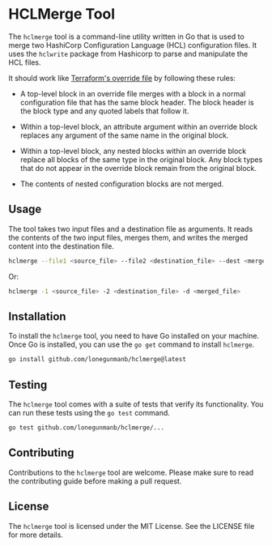 # HCLMerge Tool

The `hclmerge` tool is a command-line utility written in Go that is used to merge two HashiCorp Configuration Language (HCL) configuration files. It uses the `hclwrite` package from Hashicorp to parse and manipulate the HCL files.

It should work like [Terraform's override file](https://developer.hashicorp.com/terraform/language/files/override) by following these rules:

* A top-level block in an override file merges with a block in a normal configuration file that has the same block header. The block header is the block type and any quoted labels that follow it.

* Within a top-level block, an attribute argument within an override block replaces any argument of the same name in the original block.

* Within a top-level block, any nested blocks within an override block replace all blocks of the same type in the original block. Any block types that do not appear in the override block remain from the original block.

* The contents of nested configuration blocks are not merged.

## Usage

The tool takes two input files and a destination file as arguments. It reads the contents of the two input files, merges them, and writes the merged content into the destination file.

```bash
hclmerge --file1 <source_file> --file2 <destination_file> --dest <merged_file>
```

Or:

```bash
hclmerge -1 <source_file> -2 <destination_file> -d <merged_file>
```

## Installation

To install the `hclmerge` tool, you need to have Go installed on your machine. Once Go is installed, you can use the `go get` command to install `hclmerge`.

```bash
go install github.com/lonegunmanb/hclmerge@latest
```

## Testing

The `hclmerge` tool comes with a suite of tests that verify its functionality. You can run these tests using the `go test` command.

```bash
go test github.com/lonegunmanb/hclmerge/...
```

## Contributing

Contributions to the `hclmerge` tool are welcome. Please make sure to read the contributing guide before making a pull request.

## License

The `hclmerge` tool is licensed under the MIT License. See the LICENSE file for more details.
